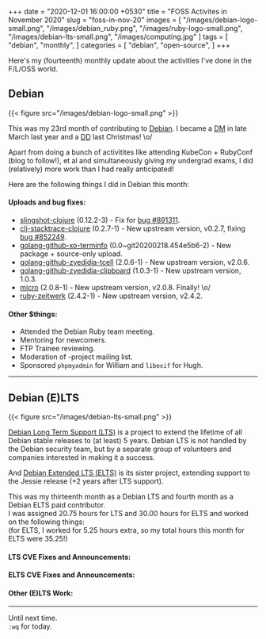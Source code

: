 +++
date = "2020-12-01 16:00:00 +0530"
title = "FOSS Activites in November 2020"
slug = "foss-in-nov-20"
images = [
    "/images/debian-logo-small.png",
    "/images/debian_ruby.png",
    "/images/ruby-logo-small.png",
    "/images/debian-lts-small.png",
    "/images/computing.jpg"
]
tags = [
    "debian",
    "monthly",
]
categories = [
    "debian",
    "open-source",
]
+++

Here's my (fourteenth) monthly update about the activities I've done in the F/L/OSS world.

## Debian
{{< figure src="/images/debian-logo-small.png" >}}

This was my 23rd month of contributing to [Debian](https://www.debian.org/).
I became a [DM](https://wiki.debian.org/DebianMaintainer) in late March last year and a [DD](https://wiki.debian.org/DebianDeveloper) last Christmas! \o/

Apart from doing a bunch of activitites like attending KubeCon + RubyConf (blog to follow!), et al and simultaneously giving
my undergrad exams, I did (relatively) more work than I had really anticipated!

Here are the following things I did in Debian this month:

#### Uploads and bug fixes:

- [slingshot-clojure](https://tracker.debian.org/pkg/slingshot-clojure) (0.12.2-3) - Fix for [bug #891311](https://bugs.debian.org/891311).
- [clj-stacktrace-clojure](https://tracker.debian.org/pkg/clj-stacktrace-clojure) (0.2.7-1) - New upstream version, v0.2.7, fixing [bug #852249](https://bugs.debian.org/852249).
- [golang-github-xo-terminfo](https://tracker.debian.org/pkg/golang-github-xo-terminfo) (0.0~git20200218.454e5b6-2) - New package + source-only upload.
- [golang-github-zyedidia-tcell](https://tracker.debian.org/pkg/golang-github-zyedidia-tcell) (2.0.6-1) - New upstream version, v2.0.6.
- [golang-github-zyedidia-clipboard](https://tracker.debian.org/pkg/golang-github-zyedidia-clipboard) (1.0.3-1) - New upstream version, 1.0.3.
- [micro](https://tracker.debian.org/pkg/micro) (2.0.8-1) - New upstream version, v2.0.8. Finally! \o/
- [ruby-zeitwerk](https://tracker.debian.org/pkg/ruby-zeitwerk) (2.4.2-1) - New upstream version, v2.4.2.

#### Other $things:

- Attended the Debian Ruby team meeting.
- Mentoring for newcomers.
- FTP Trainee reviewing.
- Moderation of -project mailing list.
- Sponsored `phpmyadmin` for William and `libexif` for Hugh.

---

## Debian (E)LTS
{{< figure src="/images/debian-lts-small.png" >}}

[Debian Long Term Support (LTS)](https://www.freexian.com/en/services/debian-lts.html) is a project to extend the lifetime of all Debian stable releases to (at least) 5 years. Debian LTS is not handled by the Debian security team, but by a separate group of volunteers and companies interested in making it a success.  

And [Debian Extended LTS (ELTS)](https://deb.freexian.com/extended-lts) is its sister project, extending support to the Jessie release (+2 years after LTS support).

This was my thirteenth month as a Debian LTS and fourth month as a Debian ELTS paid contributor.  
I was assigned 20.75 hours for LTS and 30.00 hours for ELTS and worked on the following things:  
(for ELTS, I worked for 5.25 hours extra, so my total hours this month for ELTS were 35.25!)

#### LTS CVE Fixes and Announcements:

#### ELTS CVE Fixes and Announcements:

#### Other (E)LTS Work:

---

Until next time.  
`:wq` for today.
